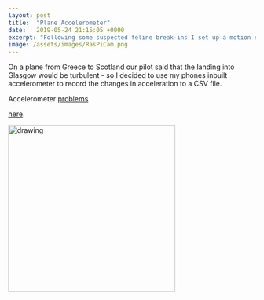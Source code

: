 ```yaml
---
layout: post
title:  "Plane Accelerometer"
date:   2019-05-24 21:15:05 +0000
excerpt: "Following some suspected feline break-ins I set up a motion sensing night vision camera using a Raspberry Pi Zero W (~£20) and..."
image: /assets/images/RasPiCam.png
---
```


On a plane from Greece to Scotland our pilot said that the landing into Glasgow would be turbulent - so I decided to use my phones inbuilt accelerometer to record the changes in acceleration to a CSV file.

Accelerometer [problems][ucd-problems] 

 [here][esgi-dublin].



<div class="center">
<img src="/assets/images/Dublin2.jpg" alt="drawing" width="340"/>
</div>
 

[esgi-dublin]: https://maths.ucd.ie/esgi141/
[ucd-problems]: https://maths.ucd.ie/esgi141/problems.html




